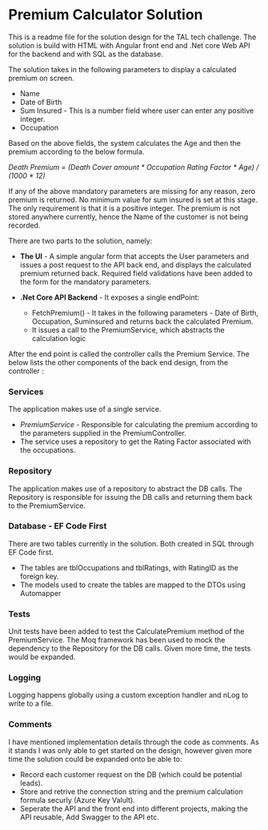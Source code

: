 



# Premium Calculator Solution

This is a readme file for the solution design for the TAL tech challenge.
The solution is build with HTML with Angular front end and .Net core Web API for the backend and with SQL as the database.

The solution takes in the following parameters to display a calculated premium on screen.

* Name
* Date of Birth
* Sum Insured - This is a number field where user can enter any positive integer. 
* Occupation

Based on the above fields, the system calculates the Age and then the premium according to the below formula.

*Death Premium = (Death Cover amount * Occupation Rating Factor * Age) / (1000 * 12)*

If any of the above mandatory parameters are missing for any reason, zero premium is returned.
No minimum value for sum insured is set at this stage. The only requirement is that it is a positive integer.
The premium is not stored anywhere currently, hence the Name of the customer is not being recorded.

There are two parts to the solution, namely:

* **The UI** - A simple angular form that accepts the User parameters and issues a post request to the API back end, and displays the calculated premium returned back. Required field validations have been added to the form for the mandatory parameters.

* **.Net Core API Backend** - It exposes a single endPoint: 
    * FetchPremium() - It takes in the following parameters - Date of Birth, Occupation, Suminsured and returns back the calculated Premium.
    * It issues a call to the PremiumService, which abstracts the calculation logic

After the end point is called the controller calls the Premium Service. The below lists the other components of the back end design, from the controller :

### Services
The application makes use of a single service.
* *PremiumService* - Responsible for calculating the premium according to the parameters supplied in the PremiumController. 
* The service uses a repository to get the Rating Factor associated with the occupations.
### Repository
The application makes use of a repository to abstract the DB calls.
The Repository is responsible for issuing the DB calls and returning them back to the PremiumService.

### Database - EF Code First

There are two tables currently in the solution. Both created in SQL through EF Code first.

* The tables are tblOccupations and tblRatings, with RatingID as the foreign key.
* The models used to create the tables are mapped to the DTOs using Automapper

### Tests

Unit tests have been added to test the CalculatePremium method of the PremiumService. The
Moq framework has been used to mock the dependency to the Repository for the DB calls.
Given more time, the tests would be expanded.

### Logging 

Logging happens globally using a custom exception handler and nLog to write to a file. 

###  Comments
I have mentioned implementation details through the code as comments.  As it stands I was only able to get started on the design, however given more time the solution could be expanded onto be able to:

* Record each customer request on the DB (which could be potential leads).
* Store and retrive the connection string and the premium calculation formula securly (Azure Key Valult).
* Seperate the API and the front end into different projects, making the API reusable, Add Swagger to the API etc.
